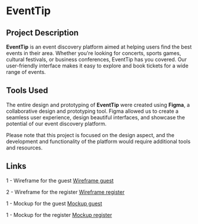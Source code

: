 # EventTip

## Project Description

**EventTip** is an event discovery platform aimed at helping users find the best events in their area. Whether you're looking for concerts, sports games, cultural festivals, or business conferences, EventTip has you covered. Our user-friendly interface makes it easy to explore and book tickets for a wide range of events.

## Tools Used

The entire design and prototyping of **EventTip** were created using **Figma**, a collaborative design and prototyping tool. Figma allowed us to create a seamless user experience, design beautiful interfaces, and showcase the potential of our event discovery platform.

Please note that this project is focused on the design aspect, and the development and functionality of the platform would require additional tools and resources.

## Links 

1 - Wireframe for the guest 
[Wireframe guest](https://www.figma.com/file/xrK4OmOOZBaW2yiHLp5Ilo/Wireframe?type=design&node-id=22%3A377&mode=design&t=95WaxDleAcyp1taf-1)

2 - Wireframe for the register 
[Wireframe register](https://www.figma.com/file/VqFZQjDXzUew6KOyzEX5Hj/Wireframe-1?type=design&node-id=0%3A1&mode=design&t=nlLR5dQMH695Bm30-1)

1 - Mockup  for the guest 
[Mockup guest](https://www.figma.com/file/Ij7uaJfCP3iKFtN0c18MjC/Untitled?type=design&node-id=0%3A1&mode=design&t=BC5xOVnZx5lQj2n0-1)

1 - Mockup for the register 
[Mockup register](https://www.figma.com/file/SOEkGHCPnmSMu25wunsTFt/Untitled?type=design&node-id=0%3A1&mode=design&t=wJ50SYipzeF6m8wm-1)

